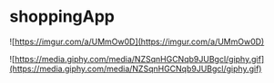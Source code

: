 # shoppingApp

![https://imgur.com/a/UMmOw0D](https://imgur.com/a/UMmOw0D)

![https://media.giphy.com/media/NZSqnHGCNqb9JUBgcl/giphy.gif](https://media.giphy.com/media/NZSqnHGCNqb9JUBgcl/giphy.gif)

